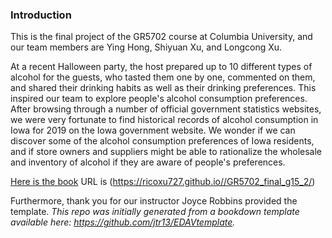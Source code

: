 ### Introduction

This is the final project of the GR5702 course at Columbia University, and our team members are Ying Hong, Shiyuan Xu, and Longcong Xu.

At a recent Halloween party, the host prepared up to 10 different types of alcohol for the guests, who tasted them one by one, commented on them, and shared their drinking habits as well as their drinking preferences. This inspired our team to explore people's alcohol consumption preferences. After browsing through a number of official government statistics websites, we were very fortunate to find historical records of alcohol consumption in Iowa for 2019 on the Iowa government website. We wonder if we can discover some of the alcohol consumption preferences of Iowa residents, and if store owners and suppliers might be able to rationalize the wholesale and inventory of alcohol if they are aware of people's preferences.

[Here is the book](https://ricoxu727.github.io//GR5702_final_g15_2/)
URL is (https://ricoxu727.github.io//GR5702_final_g15_2/)

Furthermore, thank you for our instructor Joyce Robbins provided the template. 
*This repo was initially generated from a bookdown template available here: https://github.com/jtr13/EDAVtemplate.*	
